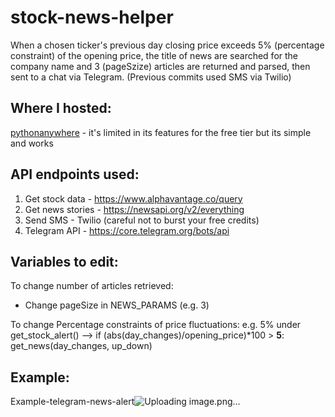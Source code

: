 # stock-news-helper
When a chosen ticker's previous day closing price exceeds 5% (percentage constraint) of the opening price, the title of news are searched for the company name and 3 (pageSzize) articles are returned and parsed, then sent to a chat via Telegram. (Previous commits used SMS via Twilio)

## Where I hosted:
[pythonanywhere](https://www.pythonanywhere.com/) - it's limited in its features for the free tier but its simple and works


## API endpoints used:
1. Get stock data - https://www.alphavantage.co/query
2. Get news stories - https://newsapi.org/v2/everything
3. Send SMS - Twilio (careful not to burst your free credits)
4. Telegram API - https://core.telegram.org/bots/api

## Variables to edit:
To change number of articles retrieved:
- Change pageSize in NEWS_PARAMS (e.g. 3)

To change Percentage constraints of price fluctuations:
e.g. 5%
under get_stock_alert() -->  if (abs(day_changes)/opening_price)*100 > **5**:
        get_news(day_changes, up_down)

## Example:
Example-telegram-news-alert![Uploading image.png…]()

